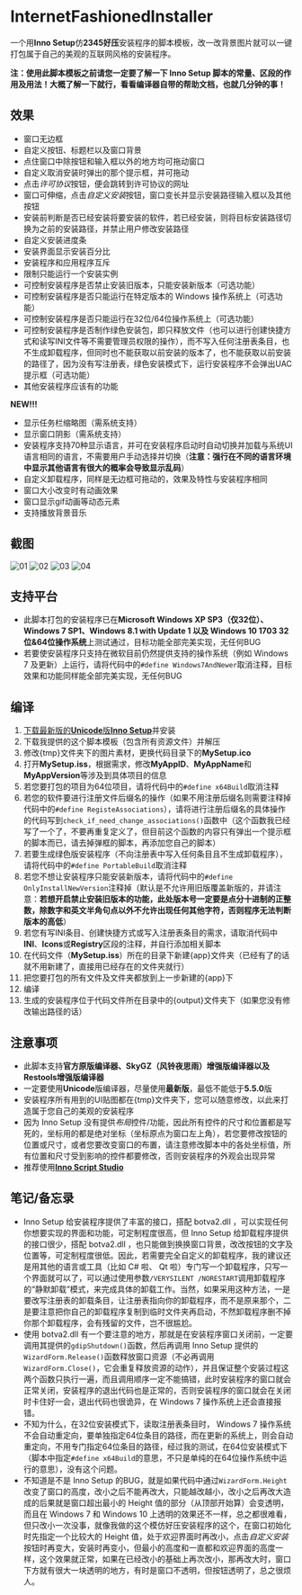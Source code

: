 ﻿# InternetFashionedInstaller

一个用**Inno Setup**仿**2345好压**安装程序的脚本模板，改一改背景图片就可以一键打包属于自己的美观的互联网风格的安装程序。

**注：使用此脚本模板之前请您一定要了解一下 Inno Setup 脚本的常量、区段的作用及用法！大概了解一下就行，看看编译器自带的帮助文档，也就几分钟的事！**

## 效果
- 窗口无边框
- 自定义按钮、标题栏以及窗口背景
- 点住窗口中除按钮和输入框以外的地方均可拖动窗口
- 自定义取消安装时弹出的那个提示框，并可拖动
- 点击*许可协议*按钮，便会跳转到许可协议的网址
- 窗口可伸缩，点击*自定义安装*按钮，窗口变长并显示安装路径输入框以及其他按钮
- 安装前判断是否已经安装将要安装的软件，若已经安装，则将目标安装路径切换为之前的安装路径，并禁止用户修改安装路径
- 自定义安装进度条
- 安装界面显示安装百分比
- 安装程序和应用程序互斥
- 限制只能运行一个安装实例
- 可控制安装程序是否禁止安装旧版本，只能安装新版本（可选功能）
- 可控制安装程序是否只能运行在特定版本的 Windows 操作系统上（可选功能）
- 可控制安装程序是否只能运行在32位/64位操作系统上（可选功能）
- 可控制安装程序是否制作绿色安装包，即只释放文件（也可以进行创建快捷方式和读写INI文件等不需要管理员权限的操作），而不写入任何注册表条目，也不生成卸载程序，但同时也不能获取以前安装的版本了，也不能获取以前安装的路径了，因为没有写注册表，绿色安装模式下，运行安装程序不会弹出UAC提示框（可选功能）
- 其他安装程序应该有的功能

**NEW!!!**
- 显示任务栏缩略图（需系统支持）
- 显示窗口阴影（需系统支持）
- 安装程序支持70种显示语言，并可在安装程序启动时自动切换并加载与系统UI语言相同的语言，不需要用户手动选择并切换（**注意：强行在不同的语言环境中显示其他语言有很大的概率会导致显示乱码**）
- 自定义卸载程序，同样是无边框可拖动的，效果及特性与安装程序相同
- 窗口大小改变时有动画效果
- 窗口显示gif动画等动态元素
- 支持播放背景音乐

## 截图
![01](/Snapshot/01.PNG)
![02](/Snapshot/02.PNG)
![03](/Snapshot/03.PNG)
![04](/Snapshot/04.PNG)

## 支持平台
- 此脚本打包的安装程序已在**Microsoft Windows XP SP3（仅32位）、Windows 7 SP1、Windows 8.1 with Update 1 以及 Windows 10 1703 32位&64位操作系统**上测试通过，目标功能全部完美实现，无任何BUG
- 若要使安装程序只支持在微软目前仍然提供支持的操作系统（例如 Windows 7 及更新）上运行，请将代码中的`#define Windows7AndNewer`取消注释，目标效果和功能同样能全部完美实现，无任何BUG

## 编译
1. [下载最新版的**Unicode**版**Inno Setup**](http://jrsoftware.org/isdl.php)并安装
2. 下载我提供的这个脚本模板（包含所有资源文件）并解压
3. 修改{tmp}文件夹下的图片素材，更换代码目录下的**MySetup.ico**
4. 打开**MySetup.iss**，根据需求，修改**MyAppID**、**MyAppName**和**MyAppVersion**等涉及到具体项目的信息
5. 若您要打包的项目为64位项目，请将代码中的`#define x64Build`取消注释
6. 若您的软件要进行注册文件后缀名的操作（如果不用注册后缀名则需要注释掉代码中的`#define RegisteAssociations`），请将进行注册后缀名的具体操作的代码写到`check_if_need_change_associations()`函数中（这个函数我已经写了一个了，不要再重复定义了，但目前这个函数的内容只有弹出一个提示框的脚本而已，请去掉弹框的脚本，再添加您自己的脚本）
7. 若要生成绿色版安装程序（不向注册表中写入任何条目且不生成卸载程序），请将代码中的`#define PortableBuild`取消注释
8. 若您不想让安装程序只能安装新版本，请将代码中的`#define OnlyInstallNewVersion`注释掉（默认是不允许用旧版覆盖新版的，并请注意：**若想开启禁止安装旧版本的功能，此处版本号一定要是点分十进制的正整数，除数字和英文半角句点以外不允许出现任何其他字符，否则程序无法判断版本的高低**）
9. 若您有写INI条目、创建快捷方式或写入注册表条目的需求，请取消代码中**INI**、**Icons**或**Registry**区段的注释，并自行添加相关脚本
10. 在代码文件（**MySetup.iss**）所在的目录下新建{app}文件夹（已经有了的话就不用新建了，直接用已经存在的文件夹就行）
11. 把您要打包的所有文件及文件夹都放到上一步新建的{app}下
12. 编译
13. 生成的安装程序位于代码文件所在目录中的{output}文件夹下（如果您没有修改输出路径的话）

## 注意事项
- 此脚本支持**官方原版编译器、SkyGZ（风铃夜思雨）增强版编译器以及Restools增强版编译器**
- 一定要使用**Unicode**版编译器，尽量使用**最新版**，最低不能低于**5.5.0**版
- 安装程序所有用到的UI贴图都在{tmp}文件夹下，您可以随意修改，以此来打造属于您自己的美观的安装程序
- 因为 Inno Setup 没有提供*布局*控件/功能，因此所有控件的尺寸和位置都是写死的，坐标用的都是绝对坐标（坐标原点为窗口左上角），若您要修改按钮的位置或尺寸，或者您要改变窗口的布置，请注意修改脚本中的各处坐标值，所有位置和尺寸受到影响的控件都要修改，否则安装程序的外观会出现异常
- 推荐使用[**Inno Script Studio**](https://www.kymoto.org/products/inno-script-studio/downloads)

## 笔记/备忘录
- Inno Setup 给安装程序提供了丰富的接口，搭配 botva2.dll ，可以实现任何你想要实现的界面和功能，可定制程度很高，但 Inno Setup 给卸载程序提供的接口很少，搭配 botva2.dll ，也只能做到换换窗口背景，改改按钮的文字及位置等，可定制程度很低。因此，若需要完全自定义的卸载程序，我的建议还是用其他的语言或工具（比如 C# 啦、 Qt 啦）专门写一个卸载程序，只写一个界面就可以了，可以通过使用参数`/VERYSILENT /NORESTART`调用卸载程序的“静默卸载”模式，来完成具体的卸载工作。当然，如果采用这种方法，一是要改写注册表的卸载条目，让注册表指向你的卸载程序，而不是原来那个，二是要注意把你自己的卸载程序复制到临时文件夹再启动，不然卸载程序删不掉你那个卸载程序，会有残留的文件，岂不很尴尬。
- 使用 botva2.dll 有一个要注意的地方，那就是在安装程序窗口关闭前，一定要调用其提供的`gdipShutdown()`函数，然后再调用 Inno Setup 提供的`WizardForm.Release()`函数释放窗口资源（不必再调用`WizardForm.Close()`，它会重复释放资源的动作），并且保证整个安装过程这两个函数只执行一遍，而且调用顺序一定不能搞错，此时安装程序的窗口就会正常关闭，安装程序的退出代码也是正常的，否则安装程序的窗口就会在关闭时卡住好一会，退出代码也很诡异，在 Windows 7 操作系统上还会直接报错。
- 不知为什么，在32位安装模式下，读取注册表条目时， Windows 7 操作系统不会自动重定向，要单独指定64位条目的路径，而在更新的系统上，则会自动重定向，不用专门指定64位条目的路径，经过我的测试，在64位安装模式下（脚本中指定`#define x64Build`的意思，不只是单纯的在64位操作系统中运行的意思），没有这个问题。
- 不知道是不是 Inno Setup 的BUG，就是如果代码中通过`WizardForm.Height`改变了窗口的高度，改小之后不能再改大，只能越改越小，改小之后再改大造成的后果就是窗口超出最小的 Height 值的部分（从顶部开始算）会变透明，而且在 Windows 7 和 Windows 10 上透明的效果还不一样，总之都很难看，但只改小一次没事，就像我做的这个模仿好压安装程序的这个，在窗口初始化时先指定一个比较大的 Height 值，处于欢迎界面时再改小，点击*自定义安装*按钮时再变大，安装时再变小，但最小的高度和一直都和欢迎界面的高度一样，这个效果就正常，如果在已经改小的基础上再次改小，那再改大时，窗口下方就有很大一块透明的地方，有时是窗口不透明，但按钮透明了，总之很烦人。
